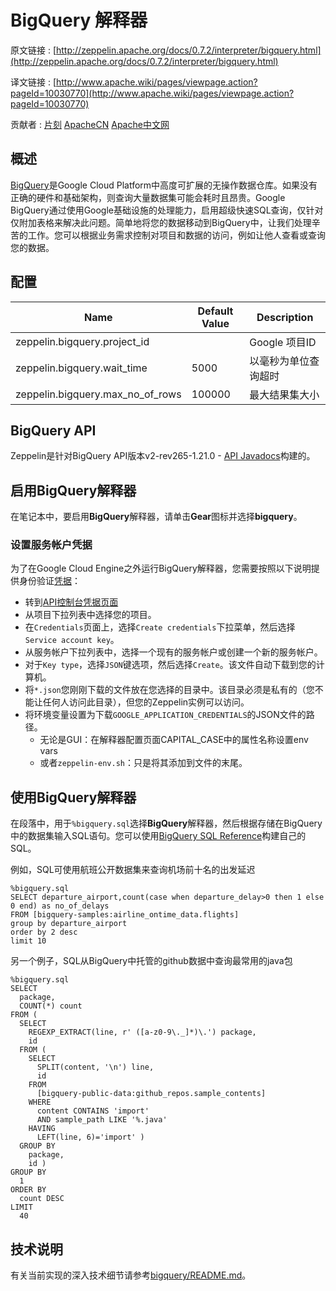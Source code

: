 # BigQuery 解释器

原文链接 : [http://zeppelin.apache.org/docs/0.7.2/interpreter/bigquery.html](http://zeppelin.apache.org/docs/0.7.2/interpreter/bigquery.html)

译文链接 : [http://www.apache.wiki/pages/viewpage.action?pageId=10030770](http://www.apache.wiki/pages/viewpage.action?pageId=10030770)

贡献者 : [片刻](/display/~jiangzhonglian) [ApacheCN](/display/~apachecn) [Apache中文网](/display/~apachechina)

## 概述

[BigQuery](https://cloud.google.com/bigquery/what-is-bigquery)是Google Cloud Platform中高度可扩展的无操作数据仓库。如果没有正确的硬件和基础架构，则查询大量数据集可能会耗时且昂贵。Google BigQuery通过使用Google基础设施的处理能力，启用超级快速SQL查询，仅针对仅附加表格来解决此问题。简单地将您的数据移动到BigQuery中，让我们处理辛苦的工作。您可以根据业务需求控制对项目和数据的访问，例如让他人查看或查询您的数据。

## 配置

| Name | Default Value | Description |
| --- | --- | --- |
| zeppelin.bigquery.project_id |   | Google 项目ID |
| zeppelin.bigquery.wait_time | 5000 | 以毫秒为单位查询超时 |
| zeppelin.bigquery.max_no_of_rows | 100000 | 最大结果集大小 |

## BigQuery API

Zeppelin是针对BigQuery API版本v2-rev265-1.21.0 - [API Javadocs](https://developers.google.com/resources/api-libraries/documentation/bigquery/v2/java/latest/)构建的。

## 启用BigQuery解释器

在笔记本中，要启用**BigQuery**解释器，请单击**Gear**图标并选择**bigquery**。

### 设置服务帐户凭据

为了在Google Cloud Engine之外运行BigQuery解释器，您需要按照以下说明提供身份验证[凭据](https://developers.google.com/identity/protocols/application-default-credentials)：

*   转到[API控制台凭据页面](https://console.developers.google.com/project/_/apis/credentials)
*   从项目下拉列表中选择您的项目。
*   在`Credentials`页面上，选择`Create credentials`下拉菜单，然后选择`Service account key`。
*   从服务帐户下拉列表中，选择一个现有的服务帐户或创建一个新的服务帐户。
*   对于`Key type`，选择`JSON`键选项，然后选择`Create`。该文件自动下载到您的计算机。
*   将`*.json`您刚刚下载的文件放在您选择的目录中。该目录必须是私有的（您不能让任何人访问此目录），但您的Zeppelin实例可以访问。
*   将环境变量设置为下载`GOOGLE_APPLICATION_CREDENTIALS`的JSON文件的路径。
    *   无论是GUI：在解释器配置页面CAPITAL_CASE中的属性名称设置env vars
    *   或者`zeppelin-env.sh`：只是将其添加到文件的末尾。

## 使用BigQuery解释器

在段落中，用于`%bigquery.sql`选择**BigQuery**解释器，然后根据存储在BigQuery中的数据集输入SQL语句。您可以使用[BigQuery SQL Reference](https://cloud.google.com/bigquery/query-reference)构建自己的SQL。

例如，SQL可使用航班公开数据集来查询机场前十名的出发延迟

```
%bigquery.sql
SELECT departure_airport,count(case when departure_delay>0 then 1 else 0 end) as no_of_delays 
FROM [bigquery-samples:airline_ontime_data.flights] 
group by departure_airport 
order by 2 desc 
limit 10 
```

另一个例子，SQL从BigQuery中托管的github数据中查询最常用的java包

```
%bigquery.sql
SELECT
  package,
  COUNT(*) count
FROM (
  SELECT
    REGEXP_EXTRACT(line, r' ([a-z0-9\._]*)\.') package,
    id
  FROM (
    SELECT
      SPLIT(content, '\n') line,
      id
    FROM
      [bigquery-public-data:github_repos.sample_contents]
    WHERE
      content CONTAINS 'import'
      AND sample_path LIKE '%.java'
    HAVING
      LEFT(line, 6)='import' )
  GROUP BY
    package,
    id )
GROUP BY
  1
ORDER BY
  count DESC
LIMIT
  40 
```

## 技术说明

有关当前实现的深入技术细节请参考[bigquery/README.md](https://github.com/apache/zeppelin/blob/master/bigquery/README.md)。